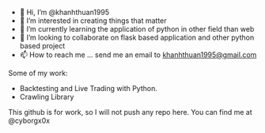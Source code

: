 - 👋 Hi, I’m @khanhthuan1995
- 👀 I’m interested in creating things that matter
- 🌱 I’m currently learning the application of python in other field than web
- 💞️ I’m looking to collaborate on flask based application and other python based project
- 📫 How to reach me ... send me an email to khanhthuan1995@gmail.com

Some of my work: 

- Backtesting and Live Trading with Python. 
- Crawling Library


This github is for work, so I will not push any repo here. You can find me at @cyborgx0x
<!---
khanhthuan1995/khanhthuan1995 is a ✨ special ✨ repository because its `README.md` (this file) appears on your GitHub profile.
You can click the Preview link to take a look at your changes.
--->
